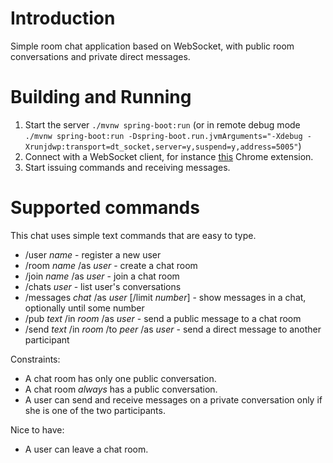 # Introduction

Simple room chat application based on WebSocket, with public room conversations and private direct messages.

# Building and Running

1. Start the server `./mvnw spring-boot:run` (or in remote debug mode 
   `./mvnw spring-boot:run -Dspring-boot.run.jvmArguments="-Xdebug -Xrunjdwp:transport=dt_socket,server=y,suspend=y,address=5005"`)
2. Connect with a WebSocket client, for instance 
   [this](https://chrome.google.com/webstore/detail/websocket-test-client/fgponpodhbmadfljofbimhhlengambbn) 
   Chrome extension.
3. Start issuing commands and receiving messages.

# Supported commands

This chat uses simple text commands that are easy to type.

- /user _name_ - register a new user
- /room _name_ /as _user_ - create a chat room
- /join _name_ /as _user_ - join a chat room
- /chats _user_ - list user's conversations
- /messages _chat_ /as _user_ [/limit _number_] - show messages in a chat, optionally until some number        
- /pub _text_ /in _room_ /as _user_ - send a public message to a chat room
- /send _text_ /in _room_ /to _peer_ /as _user_ - send a direct message to another participant

Constraints:
- A chat room has only one public conversation.
- A chat room *always* has a public conversation.
- A user can send and receive messages on a private conversation only if she is one of the two participants.

Nice to have:
- A user can leave a chat room.



  
